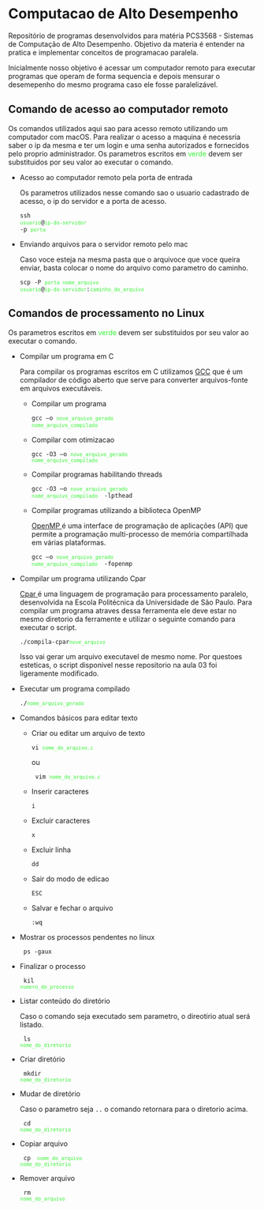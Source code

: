 # Computacao de Alto Desempenho
Repositório de programas desenvolvidos para matéria PCS3568 - Sistemas de Computação de Alto Desempenho.
Objetivo da materia é entender na pratica e implementar conceitos de programacao paralela. 

Inicialmente nosso objetivo é acessar um computador remoto para executar programas que operam de forma sequencia e depois mensurar o desemepenho do mesmo programa caso ele fosse paralelizável. 

## Comando de acesso ao computador remoto

Os comandos utilizados aqui sao para acesso remoto utilizando um computador com macOS. Para realizar o acesso a maquina é necessria saber o ip da mesma e ter um login e uma senha autorizados e fornecidos pelo proprio administrador. Os parametros escritos em <span style="color:#35f235"> verde</span> devem ser substituidos por seu valor ao executar o comando. 

- Acesso ao computador remoto pela porta de entrada

  Os parametros utilizados nesse comando sao o usuario cadastrado de acesso, o ip do servidor e a porta de acesso.

  <code>ssh <code style="color:#35f235" >usuario</code>@<code style="color:#35f235" >ip-do-servidor</code>  -p <code style="color:#35f235" >porta </code> </code>

- Enviando arquivos para o servidor remoto pelo mac

  Caso voce esteja na mesma pasta que o arquivoce que voce queira enviar, basta colocar o nome do arquivo como parametro do caminho.
  
  <code>scp -P <code style="color:#35f235">porta nome_arquivo usuario</code>@<code style="color:#35f235">ip-do-servidor</code>:<code style="color:#35f235">caminho_do_arquivo</code></code>


## Comandos de processamento no Linux
Os parametros escritos em <span style="color:#35f235"> verde</span> devem ser substituidos por seu valor ao executar o comando. 

- Compilar um programa em C

  Para compilar os programas escritos em C utilizamos <a href="https://gcc.gnu.org/">GCC</a> que é um compilador de código aberto que serve para converter arquivos-fonte em arquivos executáveis.

  - Compilar um programa

      <code>gcc –o <code style="color:#35f235">nove_arquivo_gerado nome_arquivo_compilado </code> </code>

   - Compilar com otimizacao 

      <code>gcc -O3 –o <code style="color:#35f235">nove_arquivo_gerado nome_arquivo_compilado </code></code>

  - Compilar programas habilitando threads

    <code>gcc -O3 –o <code style="color:#35f235">nove_arquivo_gerado nome_arquivo_compilado </code> -lpthead</code>

   - Compilar programas utilizando a biblioteca OpenMP

      <a href="https://www.openmp.org/">OpenMP </a> é uma interface de programação de aplicações (API) que permite a programação multi-processo de memória compartilhada em várias plataformas.

      <code>gcc –o <code style="color:#35f235">nove_arquivo_gerado nome_arquivo_compilado </code> -fopenmp</code>
  
- Compilar um programa utilizando Cpar

  <a href="https://www.teses.usp.br/teses/disponiveis/3/3141/tde-02102024-102626/pt-br.php">Cpar </a>é uma linguagem de programação para processamento paralelo, desenvolvida na Escola Politécnica da Universidade de São Paulo. Para compilar um programa atraves dessa ferramenta ele deve estar no mesmo diretorio da ferramente e utilizar o seguinte comando para executar o script.

  <code>./compila-cpar<code style="color:#35f235">nove_arquivo</code> </code>

  Isso vai gerar um arquivo executavel de mesmo nome. Por questoes esteticas, o script disponivel nesse repositorio na aula 03  foi ligeramente modificado.

- Executar um programa compilado
  
  <code>./<code style="color:#35f235">nome_arquivo_gerado</code></code>
- Comandos básicos para editar texto
  - Criar ou editar um arquivo de texto

    <code>vi <code style="color:#35f235">nome_do_arquivo.c </code></code>

    ou

    <code> vim <code style="color:#35f235">nome_do_arquivo.c </code></code>

  - Inserir caracteres 
 
    <code>i</code>   

  - Excluir caracteres

    <code>x</code>

  - Excluir linha

    <code>dd</code>
    
  - Sair do modo de edicao

    <code>ESC</code>

  - Salvar e fechar o arquivo

    <code>:wq</code>

 - Mostrar os processos pendentes no linux

   <code> ps -gaux</code>

- Finalizar o processo 

   <code> kil <code style="color:#35f235">numero_do_processo</code></code>

- Listar conteúdo do diretório
  
  Caso o comando seja executado sem parametro, o direotirio atual será listado.

   <code> ls <code style="color:#35f235">nome_do_diretorio</code></code>

- Criar diretório

   <code> mkdir <code style="color:#35f235">nome_do_diretorio</code></code>

- Mudar de diretório

  Caso o parametro seja <code>..</code> o comando retornara para o diretorio acima. 

   <code> cd <code style="color:#35f235">nome_do_diretorio</code></code>

- Copiar arquivo

   <code> cp <code style="color:#35f235"> nome_do_arquivo nome_do_diretorio</code></code>

- Remover arquivo

   <code> rm <code style="color:#35f235">nome_do_arquivo</code></code>

